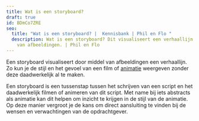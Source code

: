 ```yaml
---
title: Wat is een storyboard?
draft: true
id: BDmCo7ZRE
seo:
  title: "Wat is een storyboard? |  Kennisbank | Phil en Flo "
  description: Wat is een storyboard? Dit visualiseert een verhaallijn door middel
    van afbeeldingen. | Phil en Flo
---
```

Een storyboard visualiseert door middel van afbeeldingen een verhaallijn. Zo kun je de stijl en het gevoel van een film of [animatie](https://www.philenflo.nl/oplossingen/animatie-laten-maken/) weergeven zonder deze daadwerkelijk al te maken.

Een storyboard is een tussenstap tussen het schrijven van een script en het daadwerkelijk filmen of animeren van dit script. Met name bij iets abstracts als animatie kan dit helpen om inzicht te krijgen in de stijl van de animatie. Op deze manier vergroot je de kans om direct aansluiting te vinden bij de wensen en verwachtingen van de opdrachtgever.
